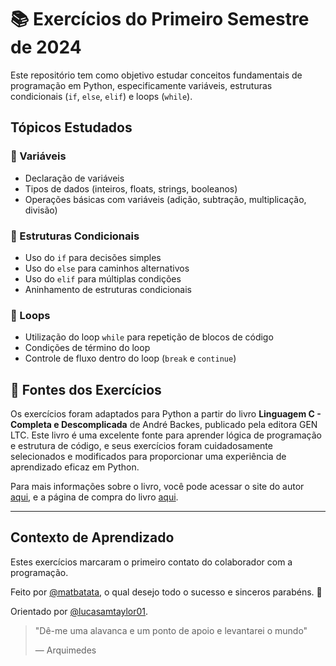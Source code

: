 # 📚 Exercícios do Primeiro Semestre de 2024

Este repositório tem como objetivo estudar conceitos fundamentais de programação em Python, especificamente variáveis, estruturas condicionais (`if`, `else`, `elif`) e loops (`while`). 

## Tópicos Estudados

### 🔢 Variáveis
- Declaração de variáveis
- Tipos de dados (inteiros, floats, strings, booleanos)
- Operações básicas com variáveis (adição, subtração, multiplicação, divisão)

### 🔀 Estruturas Condicionais
- Uso do `if` para decisões simples
- Uso do `else` para caminhos alternativos
- Uso do `elif` para múltiplas condições
- Aninhamento de estruturas condicionais

### 🔄 Loops
- Utilização do loop `while` para repetição de blocos de código
- Condições de término do loop
- Controle de fluxo dentro do loop (`break` e `continue`)

## 📖 Fontes dos Exercícios

Os exercícios foram adaptados para Python a partir do livro **Linguagem C - Completa e Descomplicada** de André Backes, publicado pela editora GEN LTC. Este livro é uma excelente fonte para aprender lógica de programação e estrutura de código, e seus exercícios foram cuidadosamente selecionados e modificados para proporcionar uma experiência de aprendizado eficaz em Python.

Para mais informações sobre o livro, você pode acessar o site do autor [aqui](https://www.facom.ufu.br/~backes/), e a página de compra do livro [aqui](https://a.co/d/4q6PBuE).

---
## Contexto de Aprendizado

Estes exercícios marcaram o primeiro contato do colaborador com a programação.

Feito por [@matbatata](https://github.com/matbatata), o qual desejo todo o sucesso e sinceros parabéns. 💛

Orientado por [@lucasamtaylor01](https://github.com/lucasamtaylor01).

> "Dê-me uma alavanca e um ponto de apoio e levantarei o mundo"
> 
> — Arquimedes
